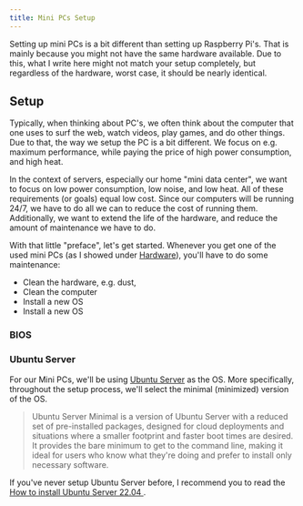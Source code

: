 ```yaml
---
title: Mini PCs Setup
---
```


Setting up mini PCs is a bit different than setting up Raspberry Pi's. That is mainly because you might not have the same hardware available. Due to this, what I write here might not match your setup completely, but regardless of the hardware, worst case, it should be nearly identical.

## Setup

Typically, when thinking about PC's, we often think about the computer that one uses to surf the web, watch videos, play games, and do other things. Due to that, the way we setup the PC is a bit different. We focus on e.g. maximum performance, while paying the price of high power consumption, and high heat.

In the context of servers, especially our home "mini data center", we want to focus on low power consumption, low noise, and low heat. All of these requirements (or goals) equal low cost. Since our computers will be running 24/7, we have to do all we can to reduce the cost of running them. Additionally, we want to extend the life of the hardware, and reduce the amount of maintenance we have to do.

With that little "preface", let's get started. Whenever you get one of the used mini PCs (as I showed under [Hardware](../hardware-raspberry-pi-setup/hardware.md#mini-pcs)), you'll have to do some maintenance:

- Clean the hardware, e.g. dust,
- Clean the computer
- Install a new OS
- Install a new OS

### BIOS

### Ubuntu Server

For our Mini PCs, we'll be using [Ubuntu Server](https://ubuntu.com/download/server) as the OS. More specifically, throughout the setup process, we'll select the minimal (minimized) version of the OS.

> Ubuntu Server Minimal is a version of Ubuntu Server with a reduced set of pre-installed packages, designed for cloud deployments and situations where a smaller footprint and faster boot times are desired. It provides the bare minimum to get to the command line, making it ideal for users who know what they're doing and prefer to install only necessary software.

If you've never setup Ubuntu Server before, I recommend you to read the [How to install Ubuntu Server 22.04
](https://systemwatchers.com/index.php/blog/ubuntu-server/how-to-install-ubuntu-server-22-04/).
